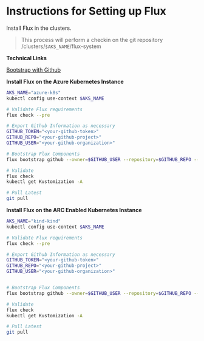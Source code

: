 # Instructions for Setting up Flux

Install Flux in the clusters.
> This process will perform a checkin on the git repository /clusters/`$AKS_NAME`/flux-system

**Technical Links**

[Bootstrap with Github](https://fluxcd.io/docs/installation/#github-and-github-enterprise)


**Install Flux on the Azure Kubernetes Instance**
```bash
AKS_NAME="azure-k8s"
kubectl config use-context $AKS_NAME

# Validate Flux requirements
flux check --pre

# Export Github Information as necessary
GITHUB_TOKEN="<your-github-token>"
GITHUB_REPO="<your-github-project>"
GITHUB_USER="<your-github-organization>"

# Bootstrap Flux Components
flux bootstrap github --owner=$GITHUB_USER --repository=$GITHUB_REPO --branch=main --path=./clusters/$AKS_NAME

# Validate
flux check
kubectl get Kustomization -A

# Pull Latest
git pull
```

**Install Flux on the ARC Enabled Kubernetes Instance**
```bash
AKS_NAME="kind-kind"
kubectl config use-context $AKS_NAME

# Validate Flux requirements
flux check --pre

# Export Github Information as necessary
GITHUB_TOKEN="<your-github-token>"
GITHUB_REPO="<your-github-project>"
GITHUB_USER="<your-github-organization>"


# Bootstrap Flux Components
flux bootstrap github --owner=$GITHUB_USER --repository=$GITHUB_REPO --branch=main --path=./clusters/$AKS_NAME

# Validate
flux check
kubectl get Kustomization -A

# Pull Latest
git pull
```